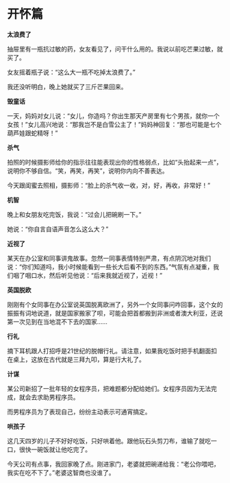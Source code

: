 # 开怀篇

**太浪费了**

抽屉里有一瓶抗过敏的药，女友看见了，问干什么用的。我说以前吃芒果过敏，就买了。 

女友摇着瓶子说：“这么大一瓶不吃掉太浪费了。” 

我还没听明白，晚上她就买了三斤芒果回来。 

**毁童话**

一天，妈妈对女儿说：“女儿，你造吗？你出生那天产房里有七个男孩，就你一个女孩！”女儿高兴地说：“那我岂不是白雪公主了！”妈妈神回复：“那也可能是七个葫芦娃跟蛇精呀！” 

**杀气**

拍照的时候摄影师给你的指示往往能表现出你的性格弱点，比如“头抬起来一点”，说明你不够自信。“笑，再笑，再笑”，说明你内向不善表达。 

今天跟闺蜜去照相，摄影师：“脸上的杀气收一收，对，好，再收，非常好！” 

**机智**

晚上和女朋友吃完饭，我说：“过会儿把碗刷一下。” 

她说：“你自言自语声音怎么这么大？” 

**近视了**

某天在办公室和同事讲鬼故事。忽然一同事表情特别严肃，有点阴沉地对我们说：“你们知道吗，我小时候能看到一些长大后看不到的东西。”气氛有点凝重，我们咽了咽口水，然后听见他说：“后来我就近视了，近视！” 

**英国脱欧**

刚刚有个女同事在办公室说英国脱离欧洲了，另外一个女同事问咋回事，这个女的振振有词地说道，就是国家搬家了呗，可能会把首都搬到非洲或者澳大利亚，还说第一次见到在当地混不下去的国家…… 

**行礼**

摘下耳机跟人打招呼是21世纪的脱帽行礼。请注意，如果我吃饭时把手机翻面扣在桌上，这放在古代就是三拜九叩，算是行大礼了。 

**计谋**

某公司新招了一批年轻的女程序员，把难题都分配给她们。女程序员因为无法完成，就会去求助男程序员。 

而男程序员为了表现自己，纷纷主动表示可通宵搞定。 

**哄孩子**

这几天四岁的儿子不好好吃饭，只好哄着他。跟他玩石头剪刀布，谁输了就吃一口，很快一碗饭就让他吃完了。 

今天公司有点事，我回家晚了点。刚进家门，老婆就把碗递给我：“老公你喂吧，我实在吃不下了。”老婆这智商也没谁了。
